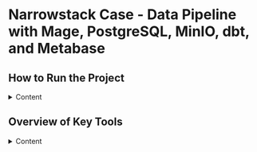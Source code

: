 #  Narrowstack Case - Data Pipeline with Mage, PostgreSQL, MinIO, dbt, and Metabase

## How to Run the Project
<details>

<summary>Content</summary>  
<br>
This project implements a complete data pipeline using the following tools:

- **CSV ingestion**: Imports CSV files and stores them as Parquet files in **MinIO**.
- **Data loading**: Loads the Parquet files into a **PostgreSQL** database.
- **Transformations**: Executes **dbt** models for data transformation.
- **Analytics**: Serves dashboards and reports through **Metabase**.

---

## How to Run This Project Locally

Follow these steps to run the complete data stack using Docker.

### 1. Prerequisites

Ensure the following tools are installed:

- [Docker](https://docs.docker.com/get-docker/)
- [Docker Compose](https://docs.docker.com/compose/)

### 2. Project Structure

First, clone this repository:

```bash
git clone https://github.com/your-username/your-repo-name.git
cd your-repo-name
```

The project should have the following structure:

```plaintext
.
├── data/
│   └── csv/
│       ├── clientes.csv
│       ├── itens_vendas.csv
│       ├── produtos.csv
│       └── vendas.csv
├── mage/
│   └── ... (your Mage pipeline files)
    └── dbt_narrowstack
├── docker-compose.yml
├── Dockerfile
```

### 3. Running the Project with Docker

Follow these steps to start the entire stack using Docker:

```bash
docker compose up -d
```

This will start the following services:

- **Postgres:** for storing data

- **MinIO:** for object storage (S3-compatible)

- **Mage:** for the ETL pipelines

- **Metabase:** for data visualization

- **dbt:** for data transformation

### Access Mage AI

Open your browser and go to:

```bash
http://localhost:6789
```

Inside Mage AI:

- Navigate to the pipeline named `convert_csv_parquet`.
- Choose the desired trigger to schedule the pipeline or run it manually by clicking the **Run** button.

This pipeline will import the CSV files and convert them to Parquet format, storing them in MinIO.

After, it will insert the parquet files into a postgres database and finally will build a dbt transformation process.

### Optional: Verify Parquet Files in MinIO

MinIO provides a web interface to browse and verify the stored Parquet files.

- Open your browser and navigate to:

```bash
http://localhost:9001
```

- Login with:

  - **Username:** `minioadmin`
  - **Password:** `minioadmin`

- Browse to the bucket named `mage-bucket` and check the `parquet/` folder to see the uploaded Parquet files.

### Verify dbt Transformations

After running the dbt transformations, you can verify that everything worked as expected:

- Check stg and data_mart tables:

```bash
docker exec -it postgres psql -U postgres -d dbt -c "\dt stg.*"
docker exec -it postgres psql -U postgres -d dbt -c "\dt data_mart.*"
```

- Query transformed data:

```bash
docker exec -it postgres psql -U postgres -d dbt -c "SELECT * FROM data_mart.dm_fact_vendas LIMIT 10;"
```
### Access Metabase

Metabase is available at:  
```bash
http://localhost:3001
```

You can explore the data, create dashboards, and visualize your transformed datasets as you prefer.
</details>

## Overview of Key Tools
<details>
<summary>Content</summary>

### Mage AI

Mage AI is an open-source data pipeline tool that allows you to build, schedule, and monitor ETL pipelines with ease.  
In this project, Mage AI is responsible for:
- Importing raw CSV data,
- Converting CSV files into Parquet format,
- Uploading Parquet files to MinIO (an S3-compatible storage).
- Upload the PArquer files from MinIO to Postgres
- Build a dbt Transformation flow

You can interact with Mage AI through its web interface to trigger pipelines manually or set up automated schedules.

![MageAI example](assets/images/mageai.jpg)

### dbt

dbt (data build tool) is used to transform raw data in your database into clean, structured tables. It runs SQL queries to create tables and views for analytics.

- In this project, dbt:
- Builds staging (stg_) tables to clean raw data
- Creates data marts (dm_) for reporting
- Runs tests to check data quality
- Manages transformations inside the Docker setup

In this project, the final data modeling is implemented and delivered using dbt.

![Project Data Modeling](assets/images/dimension.jpg)


### Metabase

- Metabase is the data visualization layer of the project. It connects directly to the Postgres database and lets you explore your data with dashboards, charts, and queries — no SQL required.
- You can use it to build interactive dashboards and generate reports based on the transformed data.
- Feel free to explore and customize your analytics experience as needed.

![Sample dashboard with key metrics and visuals from the project data in Metabase.](assets/images/metabase.jpg)

</details>
